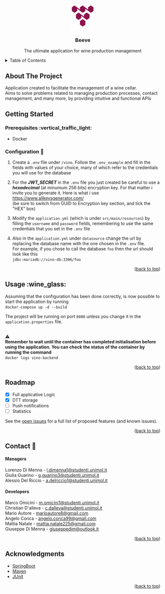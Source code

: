 <!-- Improved compatibility of back to top link: See: https://github.com/othneildrew/Best-README-Template/pull/73 -->

<a name="readme-top"></a>

<!--
*** Thanks for checking out the Best-README-Template. If you have a suggestion
*** that would make this better, please fork the repo and create a pull request
*** or simply open an issue with the tag "enhancement".
*** Don't forget to give the project a star!
*** Thanks again! Now go create something AMAZING! :D
-->

<!-- PROJECT SHIELDS -->

<!--
*** I'm using markdown "reference style" links for readability.
*** Reference links are enclosed in brackets [ ] instead of parentheses ( ).
*** See the bottom of this document for the declaration of the reference variables
*** for contributors-url, forks-url, etc. This is an optional, concise syntax you may use.
*** https://www.markdownguide.org/basic-syntax/#reference-style-links
-->

<!-- PROJECT LOGO -->

<br />
<div align="center">
    <img src="./static/logo.svg" alt="Logo" width="80" height="80">
  <h3 align="center">Beeve</h3>

  <p align="center">The ultimate application for wine production management</p>
</div>

<!-- TABLE OF CONTENTS -->

<details>
  <summary>Table of Contents</summary>
  <ol>
    <li>
      <a href="#about-the-project">About The Project</a>
    </li>
    <li>
      <a href="#getting-started">Getting Started</a>
      <ul>
        <li><a href="#prerequisites">Prerequisites</a></li>
        <li><a href="#configuration">Configuration</a></li>
      </ul>
    </li>
    <li><a href="#usage">Usage</a></li>
    <li><a href="#roadmap">Roadmap</a></li>
    <li><a href="#contact">Contact</a></li>
    <li><a href="#acknowledgments">Acknowledgments</a></li>
  </ol>
</details>

<!-- ABOUT THE PROJECT -->

## About The Project

Application created to facilitate the management of a wine cellar. <br>Aims to solve problems related to managing production processes, contact management, and many more, by providing intuitive and functional APIs

<!-- GETTING STARTED -->

## Getting Started

### Prerequisites :vertical\_traffic\_light:

*   Docker

### Configuration :hammer:

1.  Create a `.env` file under `/vino`. Follow the `.env_example` and fill in the fields with values of your choice, many of which refer to the credentials you will use for the database

2.  For the ***JWT\_SECRET*** in the `.env` file you just created be careful to use a _**hexadecimal**_ (at minumum 256 bits) encryption key. For that matter i invite you to generate it. Here is what i use https://www.allkeysgenerator.com/ <br>(be sure to switch from GUID to Encryption key section, and tick the "HEX" box)

3.  Modify the `application.yml` (which is under `src/main/resources`) by filling the `username` and `password` fields, remembering to use the same credentials that you set in the `.env` file

4.  Also in the `application.yml` under `datasource` change the url by replacing the database name with the one chosen in the `.env` file. <br>For example, if you chose to call the database `foo` then the url should look like this<br>
    `jdbc:mariadb://vino-db:3306/foo`

<p align="right">(<a href="#readme-top">back to top</a>)</p>

<!-- USAGE EXAMPLES -->

## Usage :wine\_glass:

Assuming that the configuration has been done correctly, is now possible to start the application by running<br> `docker-compose up -d --build`

The project will be running on port `8080` unless you change it in the `application.properties` file.<br><br>

:warning:<br>
**Remember to wait until the container has completed initialisation before using the application. You can check the status of the container by running the command**<br> `docker logs vino-backend`

<p align="right">(<a href="#readme-top">back to top</a>)</p>

## Roadmap

- [x] Full applicative Logic
- [x] DTT storage
- [ ] Push notifications
- [ ] Statistics

See the [open issues](https://github.com/lordimens/vino_backend/issues) for a full list of proposed features (and known issues).

<p align="right">(<a href="#readme-top">back to top</a>)</p>

<!-- CONTACT -->

## Contact :scroll:

#### Managers

Lorenzo Di Menna - l.dimenna1@studenti.unimol.it<br>
Giulia Guarino - g.guarino3@studenti.unimol.it<br>
Alessio Del Riccio - a.delriccio1@studenti.unimol.it<br>

#### Developers

Marco Omicini - m.omicini1@studenti.unimol.it<br>
Christian D'alleva - c.dalleva@studenti.unimol.it<br>
Mario Autore - marioautore8@gmail.com<br>
Angelo Conca -  angelo.conca99@gmail.com<br>
Mattia Natale -  mattia.natale225@gmail.com<br>
Giuseppe Di Menna - giuseppedim@outlook.it<br>

<p align="right">(<a href="#readme-top">back to top</a>)</p>

<!-- ACKNOWLEDGMENTS -->

## Acknowledgments

*   [SpringBoot](https://github.com/spring-projects/spring-boot)
*   [Maven](https://github.com/apache/maven)
*   [JUnit](https://github.com/junit-team/junit4)

<p align="right">(<a href="#readme-top">back to top</a>)</p>
